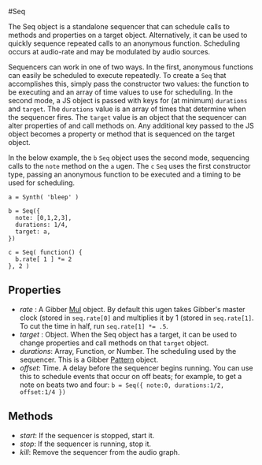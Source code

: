 #Seq

The Seq object is a standalone sequencer that can schedule calls to methods and properties on a target object. Alternatively, it can be used to quickly sequence repeated calls to an anonymous function. Scheduling occurs at audio-rate and may be modulated by audio sources.

Sequencers can work in one of two ways. In the first, anonymous functions can easily be scheduled to execute repeatedly. To create a `Seq` that accomplishes this, simply pass the constructor two values: the function to be executing and an array of time values to use for scheduling. In the second mode, a JS object is passed with keys for (at minimum) `durations` and `target`. The `durations` value is an array of times that determine when the sequencer fires. The `target` value is an object that the sequencer can alter properties of and call methods on. Any additional key passed to the JS object becomes a property or method that is sequenced on the target object.

In the below example, the `b` `Seq` object uses the second mode, sequencing calls to the `note` method on the `a` ugen. The `c` `Seq` uses the first constructor type, passing an anonymous function to be executed and a timing to be used for scheduling. 

```
a = Synth( 'bleep' )

b = Seq({
  note: [0,1,2,3],
  durations: 1/4,
  target: a,
})

c = Seq( function() {
  b.rate[ 1 ] *= 2
}, 2 )
```

## Properties

* _rate_ : A Gibber [Mul][mul] object. By default this ugen takes Gibber's master clock (stored in `seq.rate[0]` and multiplies it by 1 (stored in `seq.rate[1]`. To cut the time in half, run `seq.rate[1] *= .5`.
* _target_ : Object. When the Seq object has a target, it can be used to change properties and call methods on that `target` object.
* _durations_: Array, Function, or Number. The scheduling used by the sequencer. This is a Gibber [Pattern][pattern] object.
* _offset_: Time. A delay before the sequencer begins running. You can use this to schedule events that occur on off beats; for example, to get a note on beats two and four: `b = Seq({ note:0, durations:1/2, offset:1/4 })`
 
## Methods

* _start_: If the sequencer is stopped, start it.
* _stop_: If the sequencer is running, stop it.
* _kill_: Remove the sequencer from the audio graph.

[mul]: javascript:Gibber.Environment.Docs.openFile('math','mul')
[pattern]: javascript:Gibber.Environment.Docs.openFile('seq','pattern')